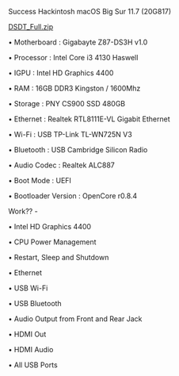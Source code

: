 Success Hackintosh macOS Big Sur 11.7 (20G817)

[DSDT_Full.zip](https://github.com/So1jon/Gigabayte-Z87-DS3H-Intel-Core-i3-4130-Intel-HD-Graphics-4400/files/9629266/DSDT_Full.zip)

• Motherboard : Gigabayte Z87-DS3H v1.0 

• Processor : Intel Core i3 4130 Haswell
 
• IGPU : Intel HD Graphics 4400 

• RAM : 16GB DDR3 Kingston / 1600Mhz
 
• Storage : PNY CS900 SSD 480GB
 
• Ethernet : Realtek RTL8111E-VL Gigabit Ethernet
 
• Wi-Fi : USB TP-Link TL-WN725N V3 

• Bluetooth : USB Cambridge Silicon Radio
 
• Audio Codec : Realtek ALC887
 
• Boot Mode : UEFI

• Bootloader Version : OpenCore r0.8.4 

Work?? -

• Intel HD Graphics 4400 

• CPU Power Management 

• Restart, Sleep and Shutdown 

• Ethernet 

• USB Wi-Fi 

• USB Bluetooth 

• Audio Output from Front and Rear Jack 

• HDMI Out
 
• HDMI Audio 

• All USB Ports
